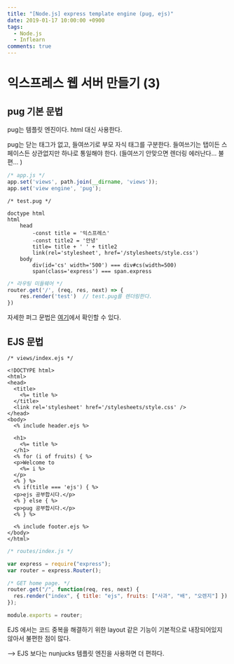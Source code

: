 ```yaml
---
title: "[Node.js] express template engine (pug, ejs)"
date: 2019-01-17 10:00:00 +0900
tags:
  - Node.js
  - Inflearn
comments: true
---
```


# 익스프레스 웹 서버 만들기 (3)

## pug 기본 문법

pug는 템플릿 엔진이다. html 대신 사용한다. 

pug는 닫는 태그가 없고, 들여쓰기로 부모 자식 태그를 구분한다. 들여쓰기는 탭이든 스페이스든 상관없지만 하나로 통일해야 한다. (들여쓰기 안맞으면 렌더링 에러난다... 불편... )

```js
/* app.js */
app.set('views', path.join(__dirname, 'views'));
app.set('view engine', 'pug');
```

```pug
/* test.pug */

doctype html
html
	head
		-const title = '익스프레스'
		-const title2 = '안녕'
		title= title + ' ' + title2
		link(rel='stylesheet', href='/stylesheets/style.css')
	body
		div(id='cs' width='500') === div#cs(width=500)
		span(class='express') === span.express
```

```js
/* 라우팅 미들웨어 */
router.get('/', (req, res, next) => {
    res.render('test')	// test.pug를 렌더링한다.
})
```

자세한 퍼그 문법은 [여기](https://pugjs.org/api/getting-started.html)에서 확인할 수 있다.



## EJS 문법

```ejs
/* views/index.ejs */

<!DOCTYPE html>
<html>
<head>
  <title>
    <%= title %>
  </title>
  <link rel='stylesheet' href='/stylesheets/style.css' />
</head>
<body>
  <% include header.ejs %>

  <h1>
    <%= title %>
  </h1>
  <% for (i of fruits) { %>
  <p>Welcome to
    <%= i %>
  </p>
  <% } %>
  <% if(title === 'ejs') { %>
  <p>ejs 공부합시다.</p>
  <% } else { %>
  <p>pug 공부합시다.</p>
  <% } %>

  <% include footer.ejs %>
</body>
</html>
```

```js
/* routes/index.js */

var express = require("express");
var router = express.Router();

/* GET home page. */
router.get("/", function(req, res, next) {
  res.render("index", { title: "ejs", fruits: ["사과", "배", "오렌지"] });
});

module.exports = router;
```

 EJS 에서는 코드 중복을 해결하기 위한 layout 같은 기능이 기본적으로 내장되어있지 않아서 불편한 점이 많다.

--> EJS 보다는 nunjucks 템플릿 엔진을 사용하면 더 편하다.